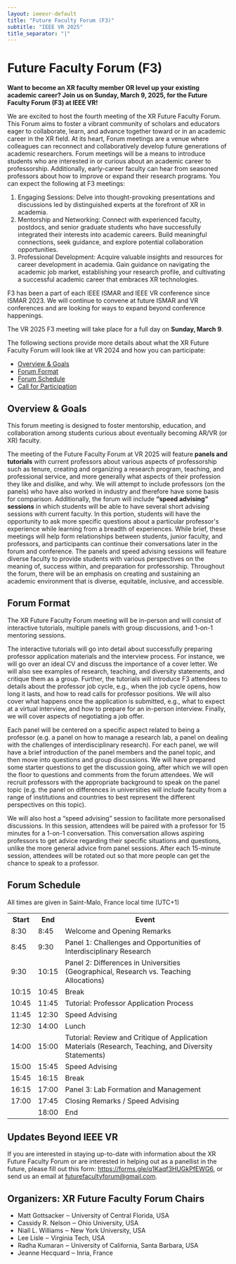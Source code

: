 ```yaml
---
layout: ieeevr-default
title: "Future Faculty Forum (F3)"
subtitle: "IEEE VR 2025"
title_separator: "|"
---
```

<script type="text/javascript">  

    $(document).ready(function(){
		var email = ""; 
		var domain = "ieeevr.org"; 

		email = "xrfuturefaculty2025"; 		
		$(".xrfuturefaculty").html("<span class='text-nowrap'><a href=javascript:location='" + "mail" + "to:" + email + "@" + domain + "'><i class='fas fa-fw fa-envelope-square emailIconSm' style=''></i><i class='emailTextSm'>" + email + "@" + domain + "</a></i></span>");	
	});
</script>

<div>
    <h1>Future Faculty Forum (F3) <div class="floatRight"><span class="xrfuturefaculty"></span></div></h1>
    <p>
    <b>Want to become an XR faculty member OR level up your existing academic career? Join us on Sunday, March 9, 2025, for the Future Faculty Forum (F3) at IEEE VR!</b>
    </p>
    <p>
       We are excited to host the fourth meeting of the XR Future Faculty Forum. This Forum aims to foster a vibrant community of scholars and educators eager to collaborate, learn, and advance together toward or in an academic career in the XR field. At its heart, Forum meetings are a venue where colleagues can reconnect and collaboratively develop future generations of academic researchers. Forum meetings will be a means to introduce students who are interested in or curious about an academic career to professorship. Additionally, early-career faculty can hear from seasoned professors about how to improve or expand their research programs. 
       You can expect the following at F3 meetings:
        <ol>
            <li><span class="bold">Engaging Sessions</span>: Delve into thought-provoking presentations and discussions led by distinguished experts at the forefront of XR in academia.</li>
            <li><span class="bold">Mentorship and Networking</span>: Connect with experienced faculty, postdocs, and senior graduate students who have successfully integrated their interests into academic careers. Build meaningful connections, seek guidance, and explore potential collaboration opportunities.</li>
            <li><span class="bold">Professional Development</span>: Acquire valuable insights and resources for career development in academia. Gain guidance on navigating the academic job market, establishing your research profile, and cultivating a successful academic career that embraces XR technologies. </li>
        </ol>
    </p>
    <p>
    F3 has been a part of each IEEE ISMAR and IEEE VR conference since ISMAR 2023. We will continue to convene at future ISMAR and VR conferences and are looking for ways to expand beyond conference happenings.
    </p>
    <p>
    The VR 2025 F3 meeting will take place for a full day on <b>Sunday, March 9</b>.
    </p>
    <p>
        The following sections provide more details about what the XR Future Faculty Forum will look like at VR 2024 and how you can participate:
        <ul>
        <li><a href="#overview">Overview & Goals</a></li>
        <li><a href="#format">Forum Format</a></li>
        <li><a href="#schedule">Forum Schedule</a></li>
        <li><a href="#Update">Call for Participation</a></li>
        </ul>
    </p>
    <h2 id="overview">Overview & Goals</h2>
    <p>
        This forum meeting is designed to foster mentorship, education, and collaboration among students curious about eventually becoming AR/VR (or XR) faculty.
    </p>
    <p> 
       The meeting of the Future Faculty Forum at VR 2025 will feature<b> panels and tutorials</b> with current professors about various aspects of professorship such as tenure, creating and organizing a research program, teaching, and professional service, and more generally what aspects of their profession they like and dislike, and why. We will attempt to include professors (on the panels) who have also worked in industry and therefore have some basis for comparison. Additionally, the forum will include <b>“speed advising” sessions</b> in which students will be able to have several short advising sessions with current faculty. In this portion, students will have the opportunity to ask more specific questions about a particular professor's experience while learning from a breadth of experiences. While brief, these meetings will help form relationships between students, junior faculty, and professors, and participants can continue their conversations later in the forum and conference. The panels and speed advising sessions will feature diverse faculty to provide students with various perspectives on the meaning of, success within, and preparation for professorship. Throughout the forum, there will be an emphasis on creating and sustaining an academic environment that is diverse, equitable, inclusive, and accessible.
    </p>
    <h2 id="format">Forum Format</h2>
    <p>
        The XR Future Faculty Forum meeting will be in-person and will consist of interactive tutorials, multiple panels with group discussions, and 1-on-1 mentoring sessions.
    </p>
    <p>
        The interactive tutorials will go into detail about successfully preparing professor application materials and the interview process. For instance, we will go over an ideal CV and discuss the importance of a cover letter. We will also see examples of research, teaching, and diversity statements, and critique them as a group. Further, the tutorials will introduce F3 attendees to details about the professor job cycle, e.g., when the job cycle opens, how long it lasts, and how to read calls for professor positions. We will also cover what happens once the application is submitted, e.g., what to expect at a virtual interview, and how to prepare for an in-person interview. Finally, we will cover aspects of negotiating a job offer.
    </p>
    <p>
        Each panel will be centered on a specific aspect related to being a professor (e.g. a panel on how to manage a research lab, a panel on dealing with the challenges of interdisciplinary research). For each panel, we will have a brief introduction of the panel members and the panel topic, and then move into questions and group discussions. We will have prepared some starter questions to get the discussion going, after which we will open the floor to questions and comments from the forum attendees. We will recruit professors with the appropriate background to speak on the panel topic (e.g. the panel on differences in universities will include faculty from a range of institutions and countries to best represent the different perspectives on this topic).
    <p>
        We will also host a “speed advising” session to facilitate more personalised discussions. In this session, attendees will be paired with a professor for 15 minutes for a 1-on-1 conversation. This conversation allows aspiring professors to get advice regarding their specific situations and questions, unlike the more general advice from panel sessions. After each 15-minute session, attendees will be rotated out so that more people can get the chance to speak to a professor.
    </p>
    <h2 id="schedule">Forum Schedule</h2> 
    <p>All times are given in Saint-Malo, France local time (UTC+1)</p> 
    <table class="f3-table" Style="vertical-align: top;">
        <tr>
            <th>Start </th>
            <th>End </th>				
            <th>Event</th>
        </tr>
        <tr>
            <td class="bold">8:30</td>
            <td class="bold">8:45</td>
            <td class="bold">Welcome and Opening Remarks</td>
        </tr>
        <tr>
            <td class="bold">8:45</td>
            <td class="bold">9:30</td>
            <td class="bold">Panel 1: Challenges and Opportunities of Interdisciplinary Research</td>
        </tr>
        <tr>
            <td class="bold">9:30</td>
            <td class="bold">10:15</td>
            <td class="bold">Panel 2: Differences in Universities (Geographical, Research vs. Teaching Allocations)</td>
        </tr>        
        <tr>
            <td class="bold">10:15</td>
            <td class="bold">10:45</td>
            <td class="bold">Break</td>
        </tr>
        <tr>
            <td class="bold">10:45</td>
            <td class="bold">11:45</td>
            <td class="bold">Tutorial: Professor Application Process</td>
        </tr>       
        <tr>
            <td class="bold">11:45</td>
            <td class="bold">12:30</td>
            <td class="bold">Speed Advising</td>
        </tr>    
        <tr>
            <td class="bold">12:30</td>
            <td class="bold">14:00</td>
            <td class="bold">Lunch</td>
        </tr>
        <tr>
            <td class="bold">14:00</td>
            <td class="bold">15:00</td>
            <td class="bold">Tutorial: Review and Critique of Application Materials (Research, Teaching, and Diversity Statements)</td>
        </tr>       
        <tr>
            <td class="bold">15:00</td>
            <td class="bold">15:45</td>
            <td class="bold">Speed Advising</td>
        </tr>    
        <tr>
            <td class="bold">15:45</td>
            <td class="bold">16:15</td>
            <td class="bold">Break</td>
        </tr>
        <tr>
            <td class="bold">16:15</td>
            <td class="bold">17:00</td>
            <td class="bold">Panel 3: Lab Formation and Management</td>
        </tr>       
        <tr>
            <td class="bold">17:00</td>
            <td class="bold">17:45</td>
            <td class="bold">Closing Remarks / Speed Advising</td>
        </tr>    
        <tr>
            <td class="bold"></td>
            <td class="bold">18:00</td>
            <td class="bold">End</td>
        </tr>
    </table>
    <h2 id="Update">Updates Beyond IEEE VR</h2>
    <p>
    If you are interested in staying up-to-date with information about the XR Future Faculty Forum or are interested in helping out as a panellist in the future, please fill out this form: <a href="https://forms.gle/q1Kaqf3HUGkPfEWG6" target="_blank">https://forms.gle/q1Kaqf3HUGkPfEWG6</a>, or send us an email at <a href="mailto:futurefacultyforum@gmail.com">futurefacultyforum@gmail.com</a>. 
    </p>
    <div>
	<h2>Organizers: XR Future Faculty Forum Chairs  <div class="floatRight"><span class="xrfuturefaculty"></span></div></h2>
	<ul>
		<li><span class="bold">Matt Gottsacker</span> &#x2012; University of Central Florida, USA</li>
		<li><span class="bold">Cassidy R. Nelson</span> &#x2012; Ohio University, USA</li>
		<li><span class="bold">Niall L. Williams</span> &#x2012; New York University, USA</li>
		<li><span class="bold">Lee Lisle</span> &#x2012; Virginia Tech, USA</li>		
		<li><span class="bold">Radha Kumaran</span> &#x2012; University of California, Santa Barbara, USA</li>
		<li><span class="bold">Jeanne Hecquard</span> &#x2012; Inria, France</li>
	</ul>
</div>
   
    